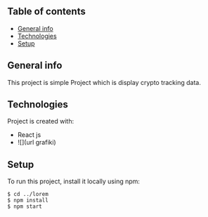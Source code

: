 ## Table of contents
* [General info](#general-info)
* [Technologies](#technologies)
* [Setup](#setup)

## General info
This project is simple Project which is display crypto tracking data.
	
## Technologies
Project is created with:
* React js
* ![](url grafiki)

	
## Setup
To run this project, install it locally using npm:

```
$ cd ../lorem
$ npm install
$ npm start
```
